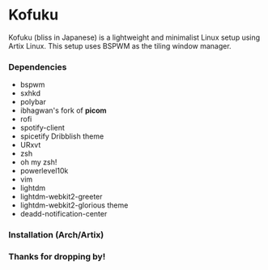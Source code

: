 # Kofuku
Kofuku (bliss in Japanese) is a lightweight and minimalist Linux setup using Artix Linux. This setup uses BSPWM as the tiling window manager.

### Dependencies
* bspwm
* sxhkd 
* polybar 
* ibhagwan's fork of __picom__
* rofi
* spotify-client
* spicetify Dribblish theme
* URxvt
* zsh
* oh my zsh!
* powerlevel10k
* vim
* lightdm
* lightdm-webkit2-greeter
* lightdm-webkit2-glorious theme
* deadd-notification-center

### Installation (Arch/Artix)

### Thanks for dropping by! 
